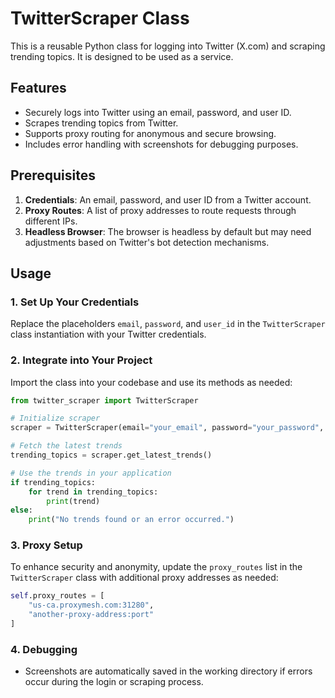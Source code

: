 # TwitterScraper Class

This is a reusable Python class for logging into Twitter (X.com) and scraping trending topics. It is designed to be used as a service.

## Features
- Securely logs into Twitter using an email, password, and user ID.
- Scrapes trending topics from Twitter.
- Supports proxy routing for anonymous and secure browsing.
- Includes error handling with screenshots for debugging purposes.

## Prerequisites

1. **Credentials**: An email, password, and user ID from a Twitter account.  
2. **Proxy Routes**: A list of proxy addresses to route requests through different IPs.  
3. **Headless Browser**: The browser is headless by default but may need adjustments based on Twitter's bot detection mechanisms.  

## Usage

### 1. Set Up Your Credentials
Replace the placeholders `email`, `password`, and `user_id` in the `TwitterScraper` class instantiation with your Twitter credentials.

### 2. Integrate into Your Project
Import the class into your codebase and use its methods as needed:

```python
from twitter_scraper import TwitterScraper

# Initialize scraper
scraper = TwitterScraper(email="your_email", password="your_password", user_id="your_user_id")

# Fetch the latest trends
trending_topics = scraper.get_latest_trends()

# Use the trends in your application
if trending_topics:
    for trend in trending_topics:
        print(trend)
else:
    print("No trends found or an error occurred.")
```

### 3. Proxy Setup
To enhance security and anonymity, update the `proxy_routes` list in the `TwitterScraper` class with additional proxy addresses as needed:

```python
self.proxy_routes = [
    "us-ca.proxymesh.com:31280",
    "another-proxy-address:port"
]
```

### 4. Debugging
- Screenshots are automatically saved in the working directory if errors occur during the login or scraping process.

